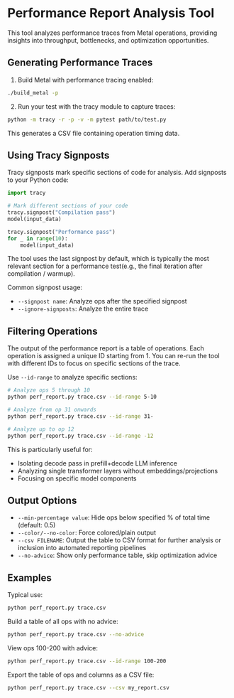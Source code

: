 # Performance Report Analysis Tool

This tool analyzes performance traces from Metal operations, providing insights into throughput, bottlenecks, and optimization opportunities.

## Generating Performance Traces

1. Build Metal with performance tracing enabled:
```bash
./build_metal -p
```

2. Run your test with the tracy module to capture traces:
```bash
python -m tracy -r -p -v -m pytest path/to/test.py
```
This generates a CSV file containing operation timing data.

## Using Tracy Signposts

Tracy signposts mark specific sections of code for analysis. Add signposts to your Python code:

```python
import tracy

# Mark different sections of your code
tracy.signpost("Compilation pass")
model(input_data)

tracy.signpost("Performance pass")
for _ in range(10):
    model(input_data)
```

The tool uses the last signpost by default, which is typically the most relevant section for a performance test(e.g., the final iteration after compilation / warmup).

Common signpost usage:
- `--signpost name`: Analyze ops after the specified signpost
- `--ignore-signposts`: Analyze the entire trace

## Filtering Operations

The output of the performance report is a table of operations. Each operation is assigned a unique ID starting from 1. You can re-run the tool with different IDs to focus on specific sections of the trace.

Use `--id-range` to analyze specific sections:
```bash
# Analyze ops 5 through 10
python perf_report.py trace.csv --id-range 5-10

# Analyze from op 31 onwards
python perf_report.py trace.csv --id-range 31-

# Analyze up to op 12
python perf_report.py trace.csv --id-range -12
```

This is particularly useful for:
- Isolating decode pass in prefill+decode LLM inference
- Analyzing single transformer layers without embeddings/projections
- Focusing on specific model components

## Output Options

- `--min-percentage value`: Hide ops below specified % of total time (default: 0.5)
- `--color/--no-color`: Force colored/plain output
- `--csv FILENAME`: Output the table to CSV format for further analysis or inclusion into automated reporting pipelines
- `--no-advice`: Show only performance table, skip optimization advice

## Examples

Typical use:

```bash
python perf_report.py trace.csv
```

Build a table of all ops with no advice:

```bash
python perf_report.py trace.csv --no-advice
```

View ops 100-200 with advice:

```bash
python perf_report.py trace.csv --id-range 100-200
```

Export the table of ops and columns as a CSV file:

```bash
python perf_report.py trace.csv --csv my_report.csv
```

